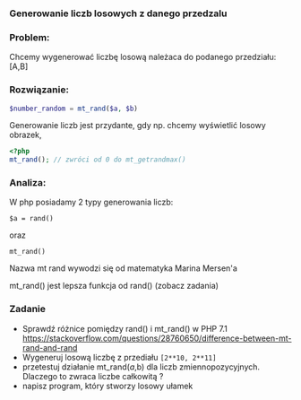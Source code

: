 ### Generowanie liczb losowych z danego przedzalu

### Problem:

Chcemy wygenerować liczbę losową należaca do podanego przedziału: [A,B]



### Rozwiązanie:
```php
$number_random = mt_rand($a, $b)
```



Generowanie liczb jest przydante, gdy np. chcemy wyświetlić losowy obrazek, 

```php
<?php
mt_rand(); // zwróci od 0 do mt_getrandmax()

```

### Analiza:

W php posiadamy 2 typy generowania liczb:

```
$a = rand()
```

oraz 

```
mt_rand()
```

Nazwa mt rand wywodzi się od matematyka Marina Mersen'a

mt_rand() jest lepsza funkcja od rand() (zobacz zadania)

### Zadanie
* Sprawdź różnice pomiędzy rand() i mt_rand() w PHP 7.1
https://stackoverflow.com/questions/28760650/difference-between-mt-rand-and-rand
* Wygeneruj losową liczbę z przediału ```[2**10, 2**11]```
* przetestuj działanie mt_rand($a,$b) dla liczb zmiennopozycyjnych. Dlaczego to zwraca liczbe całkowitą ? 
* napisz program, który stworzy losowy ułamek 

